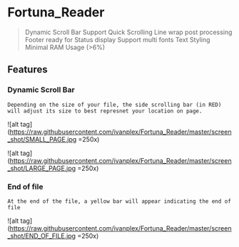# Fortuna_Reader



> Dynamic Scroll Bar
> Support Quick Scrolling
> Line wrap post processing
> Footer ready for Status display
> Support multi fonts
> Text Styling
> Minimal RAM Usage (>6%)

## Features

### Dynamic Scroll Bar
	
	Depending on the size of your file, the side scrolling bar (in RED) will adjust its size to best represnet your location on page.

![alt tag](https://raw.githubusercontent.com/ivanplex/Fortuna_Reader/master/screen_shot/SMALL_PAGE.jpg =250x)

![alt tag](https://raw.githubusercontent.com/ivanplex/Fortuna_Reader/master/screen_shot/LARGE_PAGE.jpg =250x)


### End of file

	At the end of the file, a yellow bar will appear indicating the end of file

![alt tag](https://raw.githubusercontent.com/ivanplex/Fortuna_Reader/master/screen_shot/END_OF_FILE.jpg =250x)